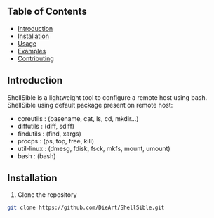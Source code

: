 ## Table of Contents
- [Introduction](#introduction)
- [Installation](#installation)
- [Usage](#usage)
- [Examples](#examples)
- [Contributing](#contributing)

## Introduction
ShellSible is a lightweight tool to configure a remote host using bash. 
ShellSible using default package present on remote host: 
- coreutils : (basename, cat, ls, cd, mkdir...)
- diffutils : (diff, sdiff)
- findutils : (find, xargs)
- procps : (ps, top, free, kill)
- util-linux : (dmesg, fdisk, fsck, mkfs, mount, umount)
- bash : (bash)

## Installation
1. Clone the repository
```sh
git clone https://github.com/DieArt/ShellSible.git
```
